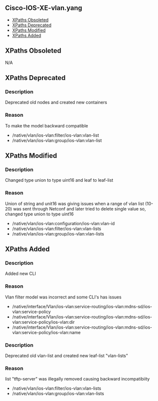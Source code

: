 ## Cisco-IOS-XE-vlan.yang

- [XPaths Obsoleted](#xpaths-obsoleted)
- [XPaths Deprecated](#xpaths-deprecated)
- [XPaths Modified](#xpaths-modified)
- [XPaths Added](#xpaths-added)

## XPaths Obsoleted

N/A

## XPaths Deprecated

### Description
Deprecated old nodes and created new containers

### Reason
To make the model backward compatible

- /native/vlan/ios-vlan:filter/ios-vlan:vlan-list
- /native/vlan/ios-vlan:group/ios-vlan:vlan-list

## XPaths Modified

### Description
Changed type union to type uint16 and leaf to leaf-list

### Reason
Union of string and unit16 was giving issues when a range of vlan list (10-20) was sent through Netconf and later tried to delete single value so, changed type union to type uint16

- /native/vlan/ios-vlan:configuration/ios-vlan:vlan-id
- /native/vlan/ios-vlan:filter/ios-vlan:vlan-lists
- /native/vlan/ios-vlan:group/ios-vlan:vlan-lists

## XPaths Added

### Description
Added new CLI

### Reason
Vlan filter model was incorrect and some CLI's has issues

- /native/interface/Vlan/ios-vlan:service-routing/ios-vlan:mdns-sd/ios-vlan:service-policy
- /native/interface/Vlan/ios-vlan:service-routing/ios-vlan:mdns-sd/ios-vlan:service-policy/ios-vlan:dir
- /native/interface/Vlan/ios-vlan:service-routing/ios-vlan:mdns-sd/ios-vlan:service-policy/ios-vlan:name 

### Description
Deprecated old vlan-list and created new leaf-list "vlan-lists"

### Reason
list "tftp-server" was illegally removed causing backward incompatibiity

- /native/vlan/ios-vlan:filter/ios-vlan:vlan-lists
- /native/vlan/ios-vlan:group/ios-vlan:vlan-lists

